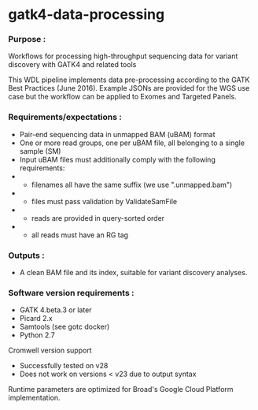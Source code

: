 # gatk4-data-processing

### Purpose :
Workflows for processing high-throughput sequencing data for variant discovery with GATK4 and related tools

This WDL pipeline implements data pre-processing according to the GATK Best Practices 
(June 2016). Example JSONs are provided for the WGS use case but the workflow can be 
applied to Exomes and Targeted Panels.

### Requirements/expectations :
- Pair-end sequencing data in unmapped BAM (uBAM) format
- One or more read groups, one per uBAM file, all belonging to a single sample (SM)
- Input uBAM files must additionally comply with the following requirements:
- - filenames all have the same suffix (we use ".unmapped.bam")
- - files must pass validation by ValidateSamFile 
- - reads are provided in query-sorted order
- - all reads must have an RG tag

### Outputs :
- A clean BAM file and its index, suitable for variant discovery analyses.

### Software version requirements :
- GATK 4.beta.3 or later
- Picard 2.x
- Samtools (see gotc docker)
- Python 2.7

Cromwell version support 
 - Successfully tested on v28
 - Does not work on versions < v23 due to output syntax

Runtime parameters are optimized for Broad's Google Cloud Platform implementation.
